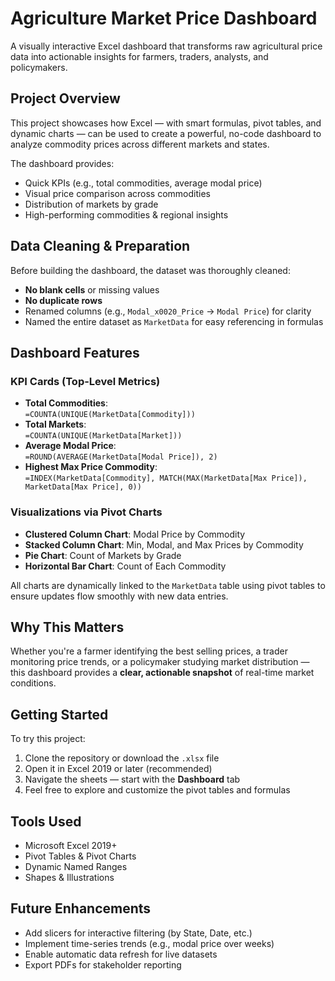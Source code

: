 #  Agriculture Market Price Dashboard

A visually interactive Excel dashboard that transforms raw agricultural price data into actionable insights for farmers, traders, analysts, and policymakers.

## Project Overview

This project showcases how Excel — with smart formulas, pivot tables, and dynamic charts — can be used to create a powerful, no-code dashboard to analyze commodity prices across different markets and states.

The dashboard provides:
- Quick KPIs (e.g., total commodities, average modal price)
- Visual price comparison across commodities
- Distribution of markets by grade
- High-performing commodities & regional insights

## Data Cleaning & Preparation

Before building the dashboard, the dataset was thoroughly cleaned:

- **No blank cells** or missing values  
- **No duplicate rows**  
- Renamed columns (e.g., `Modal_x0020_Price` → `Modal Price`) for clarity  
- Named the entire dataset as `MarketData` for easy referencing in formulas  

##  Dashboard Features

### KPI Cards (Top-Level Metrics)
- **Total Commodities**:  
  `=COUNTA(UNIQUE(MarketData[Commodity]))`
- **Total Markets**:  
  `=COUNTA(UNIQUE(MarketData[Market]))`
- **Average Modal Price**:  
  `=ROUND(AVERAGE(MarketData[Modal Price]), 2)`
- **Highest Max Price Commodity**:  
  `=INDEX(MarketData[Commodity], MATCH(MAX(MarketData[Max Price]), MarketData[Max Price], 0))`

###  Visualizations via Pivot Charts
- **Clustered Column Chart**: Modal Price by Commodity
- **Stacked Column Chart**: Min, Modal, and Max Prices by Commodity
- **Pie Chart**: Count of Markets by Grade
- **Horizontal Bar Chart**: Count of Each Commodity

All charts are dynamically linked to the `MarketData` table using pivot tables to ensure updates flow smoothly with new data entries.

## Why This Matters

Whether you're a farmer identifying the best selling prices, a trader monitoring price trends, or a policymaker studying market distribution — this dashboard provides a **clear, actionable snapshot** of real-time market conditions.

## Getting Started

To try this project:
1. Clone the repository or download the `.xlsx` file
2. Open it in Excel 2019 or later (recommended)
3. Navigate the sheets — start with the **Dashboard** tab
4. Feel free to explore and customize the pivot tables and formulas

##  Tools Used

- Microsoft Excel 2019+
- Pivot Tables & Pivot Charts
- Dynamic Named Ranges
- Shapes & Illustrations



## Future Enhancements

- Add slicers for interactive filtering (by State, Date, etc.)
- Implement time-series trends (e.g., modal price over weeks)
- Enable automatic data refresh for live datasets
- Export PDFs for stakeholder reporting




